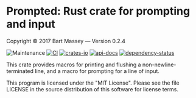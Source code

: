 # Prompted: Rust crate for prompting and input
Copyright © 2017 Bart Massey — Version 0.2.4

![Maintenance](https://img.shields.io/badge/maintenance-actively--developed-brightgreen.svg)
[![CI](https://github.com/BartMassey/prompted/actions/workflows/rust.yml/badge.svg)](https://github.com/BartMassey/prompted/actions/workflows/rust.yml)
[![crates-io](https://img.shields.io/crates/v/prompted.svg)](https://crates.io/crates/prompted)
[![api-docs](https://docs.rs/prompted/badge.svg)](https://docs.rs/prompted)
[![dependency-status](https://deps.rs/repo/github/BartMassey/prompted/status.svg)](https://deps.rs/repo/github/BartMassey/prompted)

This crate provides macros for printing and flushing a
non-newline-terminated line, and a macro for prompting for a
line of input.

This program is licensed under the "MIT License".  Please
see the file LICENSE in the source distribution of this
software for license terms.

